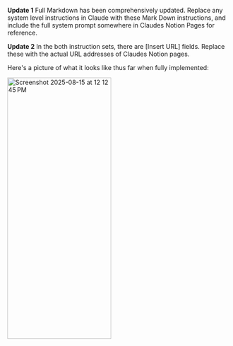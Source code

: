 **Update 1**
Full Markdown has been comprehensively updated. Replace any system level instructions in Claude with these Mark Down instructions, and include the full system prompt somewhere in Claudes Notion Pages for reference. 

**Update 2**
In the both instruction sets, there are [Insert URL] fields. Replace these with the actual URL addresses of Claudes Notion pages.


Here's a picture of what it looks like thus far when fully implemented:

<img width="235" height="591" alt="Screenshot 2025-08-15 at 12 12 45 PM" src="https://github.com/user-attachments/assets/afe4cd35-4470-4d8b-900c-aa3746628f82" />
